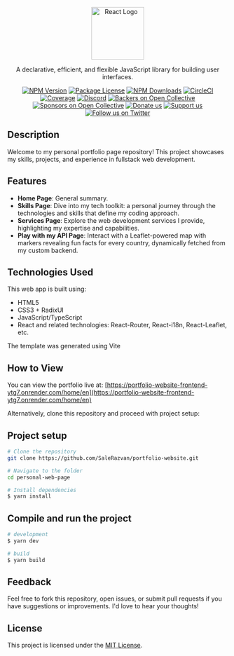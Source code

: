 <p align="center">
  <a href="https://reactjs.org/" target="_blank"><img src="https://upload.wikimedia.org/wikipedia/commons/a/a7/React-icon.svg" width="120" alt="React Logo" /></a>
</p>

[circleci-image]: https://img.shields.io/circleci/build/github/facebook/react/master?token=abc123def456
[circleci-url]: https://circleci.com/gh/facebook/react

<p align="center">A declarative, efficient, and flexible JavaScript library for building user interfaces.</p>
<p align="center">
  <a href="https://www.npmjs.com/package/react" target="_blank"><img src="https://img.shields.io/npm/v/react.svg" alt="NPM Version" /></a>
  <a href="https://www.npmjs.com/package/react" target="_blank"><img src="https://img.shields.io/npm/l/react.svg" alt="Package License" /></a>
  <a href="https://www.npmjs.com/package/react" target="_blank"><img src="https://img.shields.io/npm/dm/react.svg" alt="NPM Downloads" /></a>
  <a href="https://circleci.com/gh/facebook/react" target="_blank"><img src="https://img.shields.io/circleci/build/github/facebook/react/master" alt="CircleCI" /></a>
  <a href="https://coveralls.io/github/facebook/react?branch=master" target="_blank"><img src="https://coveralls.io/repos/github/facebook/react/badge.svg?branch=master" alt="Coverage" /></a>
  <a href="https://discord.gg/react" target="_blank"><img src="https://img.shields.io/badge/discord-online-brightgreen.svg" alt="Discord" /></a>
  <a href="https://opencollective.com/react" target="_blank"><img src="https://opencollective.com/react/backers/badge.svg" alt="Backers on Open Collective" /></a>
  <a href="https://opencollective.com/react" target="_blank"><img src="https://opencollective.com/react/sponsors/badge.svg" alt="Sponsors on Open Collective" /></a>
  <a href="https://paypal.me/reactjs" target="_blank"><img src="https://img.shields.io/badge/Donate-PayPal-ff3f59.svg" alt="Donate us" /></a>
  <a href="https://opencollective.com/react#sponsor" target="_blank"><img src="https://img.shields.io/badge/Support%20us-Open%20Collective-41B883.svg" alt="Support us" /></a>
  <a href="https://twitter.com/reactjs" target="_blank"><img src="https://img.shields.io/twitter/follow/reactjs.svg?style=social&label=Follow" alt="Follow us on Twitter" /></a>
</p>

## Description

Welcome to my personal portfolio page repository! This project showcases my skills, projects, and experience in fullstack web development.

## Features

- **Home Page**: General summary.
- **Skills Page**: Dive into my tech toolkit: a personal journey through the technologies and skills that define my coding approach.
- **Services Page**: Explore the web development services I provide, highlighting my expertise and capabilities.
- **Play with my API Page**: Interact with a Leaflet-powered map with markers revealing fun facts for every country, dynamically fetched from my custom backend.

## Technologies Used

This web app is built using:

- HTML5
- CSS3 + RadixUI
- JavaScript/TypeScript
- React and related technologies: React-Router, React-i18n, React-Leaflet, etc.

The template was generated using Vite

## How to View

You can view the portfolio live at: [https://portfolio-website-frontend-ytg7.onrender.com/home/en](https://portfolio-website-frontend-ytg7.onrender.com/home/en)

Alternatively, clone this repository and proceed with project setup:

## Project setup

```bash
# Clone the repository
git clone https://github.com/SaleRazvan/portfolio-website.git

# Navigate to the folder
cd personal-web-page

# Install dependencies
$ yarn install
```

## Compile and run the project

```bash
# development
$ yarn dev

# build
$ yarn build
```

## Feedback

Feel free to fork this repository, open issues, or submit pull requests if you have suggestions or improvements. I'd love to hear your thoughts!

## License

This project is licensed under the [MIT License](LICENSE).
